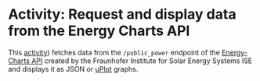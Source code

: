 # Activity: Request and display data from the Energy Charts API

This [activity](https://moodledev.io/docs/5.1/apis/plugintypes/mod)) fetches data from the `/public_power` endpoint of the [Energy-Charts API](https://api.energy-charts.info/) created by the Fraunhofer Institute for Solar Energy Systems ISE and displays it as JSON or [uPlot](https://github.com/leeoniya/uPlot) graphs.

